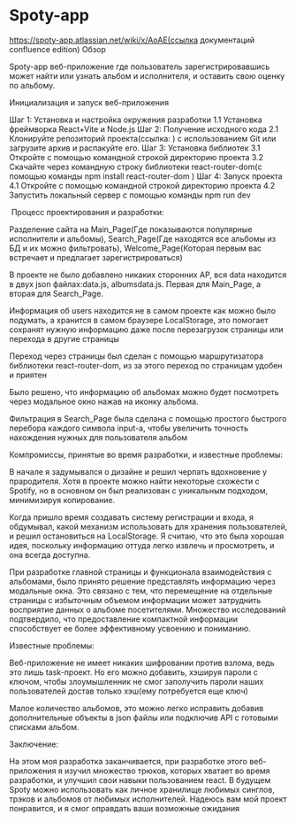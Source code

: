 # Spoty-app
https://spoty-app.atlassian.net/wiki/x/AoAE(ссылка документаций confluence edition)
Обзор

Spoty-app веб-приложение где пользователь зарегистрировавшись может найти или узнать альбом и исполнителя, и оставить свою оценку по альбому.

 Инициализация и запуск веб-приложения

Шаг 1: Установка и настройка окружения разработки
1.1 Установка фреймворка React+Vite и Node.js
Шаг 2: Получение исходного кода
2.1 Клонируйте репозиторий проекта(ссылка:   ) с использованием Git или загрузите архив и распакуйте его.
Шаг 3: Установка библиотек
3.1 Откройте с помощью командной строкой директорию проекта
3.2 Скачайте через командную строку библиотеки react-router-dom(с помощью команды npm install react-router-dom ) 
Шаг 4: Запуск проекта
4.1 Откройте с помощью командной строкой директорию проекта
4.2 Запустить локальный сервер с помощью команды npm run dev


 Процесс проектирования и разработки:

Разделение сайта на Main_Page(Где показываются популярные исполнители и альбомы), Search_Page(Где находятся все альбомы из БД и их можно фильтровать), Welcome_Page(Которая первым вас встречает и предлагает зарегистрироваться)

В проекте не было добавлено никаких сторонних AP, вся data находится в двух json файлах:data.js, albumsdata.js. Первая для Main_Page, а вторая для Search_Page.

 

 

Информация об users находится не в самом проекте как можно было подумать, а хранится в самом браузере LocalStorage, это помогает сохранят нужную информацию даже после перезагрузок страницы или перехода в другие страницы

 

 

Переход через страницы был сделан с помощью маршрутизатора библиотеки react-router-dom, из за этого переход по страницам удобен и приятен

 

Было решено, что информацию об альбомах можно будет посмотреть через модальное окно нажав на иконку альбома.

 

Фильтрация в Search_Page была сделана с помощью простого быстрого перебора каждого символа input-а, чтобы увеличить точность нахождения нужных для пользователя альбом

  



Компромиссы, принятые во время разработки, и известные проблемы:

В начале я задумывался о дизайне и решил черпать вдохновение у прародителя. Хотя в проекте можно найти некоторые схожести с Spotify, но в основном он был реализован с уникальным подходом, минимизируя копирование.

Когда пришло время создавать систему регистрации и входа, я обдумывал, какой механизм использовать для хранения пользователей, и решил остановиться на LocalStorage. Я считаю, что это была хорошая идея, поскольку информацию оттуда легко извлечь и просмотреть, и она всегда доступна.

При разработке главной страницы и функционала взаимодействия с альбомами, было принято решение представлять информацию через модальные окна. Это связано с тем, что перемещение на отдельные страницы с избыточным объемом информации может затруднить восприятие данных о альбоме посетителями. Множество исследований подтвердило, что предоставление компактной информации способствует ее более эффективному усвоению и пониманию.

Известные проблемы:

Веб-приложение не имеет никаких шифровании против взлома, ведь это лишь task-проект. Но его можно добавить, хэшируя пароли с ключом, чтобы злоумышленник не смог заполучить пароли наших пользователей достав только хэш(ему потребуется еще ключ)

Малое количество альбомов, это можно легко исправить добавив дополнительные объекты в json файлы или подключив API с готовыми списками альбом.

Заключение:

На этом моя разработка заканчивается, при разработке этого веб-приложения я изучил множество трюков, которых хватает во время разработки, и улучшил свои навыки пользованием react. В будущем Spoty можно использовать как личное хранилище любимых синглов, трэков и альбомов от любимых исполнителей. Надеюсь вам мой проект понравится, и я смог оправдать ваши возможные ожидания
